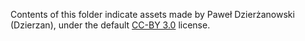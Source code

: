 Contents of this folder indicate assets made by Paweł Dzierżanowski (Dzierzan), under the default [CC-BY 3.0](https://creativecommons.org/licenses/by/3.0/) license.
